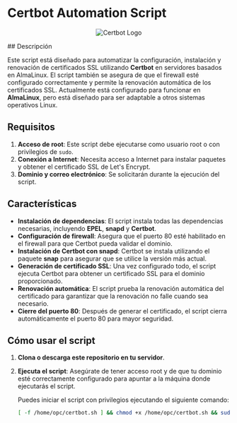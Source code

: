 # Certbot Automation Script
<p align="center">
  <img src="https://certbot.eff.org/assets/certbot-logo-1A-6d3526936bd519275528105555f03904956c040da2be6ee981ef4777389a4cd2.svg" alt="Certbot Logo">
</p>
## Descripción

Este script está diseñado para automatizar la configuración, instalación y renovación de certificados SSL utilizando **Certbot** en servidores basados en AlmaLinux. El script también se asegura de que el firewall esté configurado correctamente y permite la renovación automática de los certificados SSL. Actualmente está configurado para funcionar en **AlmaLinux**, pero está diseñado para ser adaptable a otros sistemas operativos Linux.

## Requisitos

1. **Acceso de root**: Este script debe ejecutarse como usuario root o con privilegios de `sudo`.
2. **Conexión a Internet**: Necesita acceso a Internet para instalar paquetes y obtener el certificado SSL de Let's Encrypt.
3. **Dominio y correo electrónico**: Se solicitarán durante la ejecución del script.

## Características

- **Instalación de dependencias**: El script instala todas las dependencias necesarias, incluyendo **EPEL**, **snapd** y **Certbot**.
- **Configuración de firewall**: Asegura que el puerto 80 esté habilitado en el firewall para que Certbot pueda validar el dominio.
- **Instalación de Certbot con snapd**: Certbot se instala utilizando el paquete **snap** para asegurar que se utilice la versión más actual.
- **Generación de certificado SSL**: Una vez configurado todo, el script ejecuta Certbot para obtener un certificado SSL para el dominio proporcionado.
- **Renovación automática**: El script prueba la renovación automática del certificado para garantizar que la renovación no falle cuando sea necesario.
- **Cierre del puerto 80**: Después de generar el certificado, el script cierra automáticamente el puerto 80 para mayor seguridad.

## Cómo usar el script

1. **Clona o descarga este repositorio en tu servidor**.

2. **Ejecuta el script**:
   Asegúrate de tener acceso root y de que tu dominio esté correctamente configurado para apuntar a la máquina donde ejecutarás el script.

   Puedes iniciar el script con privilegios ejecutando el siguiente comando:

   ```bash
   [ -f /home/opc/certbot.sh ] && chmod +x /home/opc/certbot.sh && sudo /home/opc/certbot.sh
